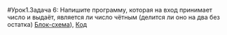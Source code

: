 #Урок1.Задача 6: Напишите программу, которая на вход принимает число и выдаёт, 
является ли число чётным (делится ли оно на два без остатка)
[Блок-схема](HomeTasks/Lesson01/Task02/diagram.dravio.png)), [Код](HomeTasks/Lesson01/Task02/Program.cs)